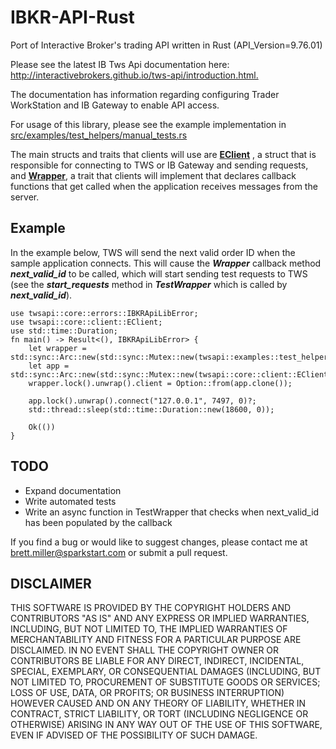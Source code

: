 # IBKR-API-Rust

Port of Interactive Broker's trading API written in Rust (API_Version=9.76.01)

Please see the latest IB Tws Api documentation here: <http://interactivebrokers.github.io/tws-api/introduction.html.>

The documentation has information regarding configuring Trader WorkStation and IB Gateway to enable API access.

For usage of this library, please see the example implementation in [src/examples/test_helpers/manual_tests.rs](src/examples/test_helpers/manual_tests.rs)

 The main structs and traits that clients will use are [**EClient**](src/core/client.rs) , a struct that is responsible for
 connecting to TWS or IB Gateway and sending requests,  and [**Wrapper**](src/core/wrapper.rs), a trait that clients will implement that declares callback functions
 that get called when the application receives messages from the server.

## Example

 In the example below, TWS will send the next valid order ID when the sample application connects. This will cause the ***Wrapper*** callback method
 ***next_valid_id*** to be called, which will start sending test requests to TWS (see the
 ***start_requests*** method in ***TestWrapper*** which is called by ***next_valid_id***).

 ```no_run
 use twsapi::core::errors::IBKRApiLibError;
 use twsapi::core::client::EClient;
 use std::time::Duration;
 fn main() -> Result<(), IBKRApiLibError> {
     let wrapper = std::sync::Arc::new(std::sync::Mutex::new(twsapi::examples::test_helpers::TestWrapper::new()));
     let app = std::sync::Arc::new(std::sync::Mutex::new(twsapi::core::client::EClient::new(wrapper.clone())));
     wrapper.lock().unwrap().client = Option::from(app.clone());

     app.lock().unwrap().connect("127.0.0.1", 7497, 0)?;
     std::thread::sleep(std::time::Duration::new(18600, 0));

     Ok(())
 }
 ```

## TODO

* Expand documentation
* Write automated tests
* Write an async function in TestWrapper that checks when next_valid_id has been populated by the callback

If you find a bug or would like to suggest changes, please contact me at brett.miller@sparkstart.com or submit a pull 
request.

## DISCLAIMER

THIS SOFTWARE IS PROVIDED BY THE COPYRIGHT HOLDERS AND CONTRIBUTORS "AS IS" AND ANY EXPRESS OR IMPLIED WARRANTIES, INCLUDING, BUT NOT LIMITED TO, THE IMPLIED WARRANTIES OF MERCHANTABILITY AND FITNESS FOR A PARTICULAR PURPOSE ARE DISCLAIMED. IN NO EVENT SHALL THE COPYRIGHT OWNER OR CONTRIBUTORS BE LIABLE FOR ANY DIRECT, INDIRECT, INCIDENTAL, SPECIAL, EXEMPLARY, OR CONSEQUENTIAL DAMAGES (INCLUDING, BUT NOT LIMITED TO, PROCUREMENT OF SUBSTITUTE GOODS OR SERVICES; LOSS OF USE, DATA, OR PROFITS; OR BUSINESS INTERRUPTION) HOWEVER CAUSED AND ON ANY THEORY OF LIABILITY, WHETHER IN CONTRACT, STRICT LIABILITY, OR TORT (INCLUDING NEGLIGENCE OR OTHERWISE) ARISING IN ANY WAY OUT OF THE USE OF THIS SOFTWARE, EVEN IF ADVISED OF THE POSSIBILITY OF SUCH DAMAGE.
